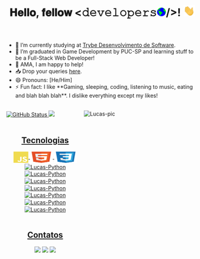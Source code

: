 <h1 align="center">
  
  𝐇𝐞𝐥𝐥𝐨, 𝐟𝐞𝐥𝐥𝐨𝐰 <𝚍𝚎𝚟𝚎𝚕𝚘𝚙𝚎𝚛𝚜<img src="assets/Earth.gif" width="24px">/>! <img src="assets/Hi.gif" width="30px">
</h1>
<br>
<div>  
<ul>
  <li>🔭 I’m currently studying at <a target="_blank" href="https://www.betrybe.com">Trybe Desenvolvimento de Software</a>.</li>
  <li> 🌱 I’m graduated in Game Development by PUC-SP and learning stuff to be a Full-Stack Web Developer!</li>
  <li>💬 AMA, I am happy to help!</li>
  <li>📥 Drop your queries <a target="_blank" href="https://mailhide.io/e/nljcMmeV">here</a>.</li>
  <li>😄 Pronouns: [He/Him]</li>
  <li>⚡ Fun fact: I like **Gaming, sleeping, coding, listening to music, eating and blah blah blah**. I dislike everything except my likes!
</li>
</ul>
  
  <br>
</div>
<div>
  <img align="right" alt="Lucas-pic" height="400" width = "300"src="https://64.media.tumblr.com/d7b70051b57cef7f4acc925a83b02fc1/tumblr_oubx4rwPJN1wqr4kfo1_400.gifv"> 
  <a href="https://github.com/lucasLVF">
  <img height="200em"src = "https://github-readme-stats.lostgirljourney.vercel.app/api?username=lucasLVF&bg_color=-45,25132E,008080,61A9A6,C5D6B5,98BE85&title_color=99e8e6&text_color=ffffff&hide_border=true&show_icons=true&count_private=true" alt="GitHub Status" />
    <img height="200em" src = "https://github-readme-stats.vercel.app/api/top-langs/?username=lucasLVF&layout=compact&bg_color=-45,25132E,008080,61A9A6,C5D6B5,98BE85&title_color=99e8e6&text_color=ffffff&hide_border=true&show_icons=true&count_private=true"/>    
</div>
  <br>
  
<div align="center" style="display: inline_block">
  <h2> Tecnologias </h1>
  <img align="center" alt="Lucas-Js" height="30" width="40" src="https://raw.githubusercontent.com/devicons/devicon/master/icons/javascript/javascript-plain.svg">
  <img align="center" alt="Lucas-HTML" height="30" width="60" src="https://raw.githubusercontent.com/devicons/devicon/master/icons/html5/html5-original.svg">
  <img align="center" alt="Lucas-CSS" height="30" width="60" src="https://raw.githubusercontent.com/devicons/devicon/master/icons/css3/css3-original.svg">
  <img align="center" alt="Lucas-Python" height="30" width="60" src="https://cdn.jsdelivr.net/gh/devicons/devicon/icons/csharp/csharp-original.svg" />     
  <img align="center" alt="Lucas-Python" height="30" width="60" src="https://cdn.jsdelivr.net/gh/devicons/devicon/icons/github/github-original.svg" />
  
  <img align="center" alt="Lucas-Python" height="30" width="60" src="https://cdn.jsdelivr.net/gh/devicons/devicon/icons/jest/jest-plain.svg" />
 
  <img align="center" alt="Lucas-Python" height="30" width="60" src="https://cdn.jsdelivr.net/gh/devicons/devicon/icons/photoshop/photoshop-plain.svg" />
  
  <img align="center" alt="Lucas-Python" height="30" width="60" src="https://cdn.jsdelivr.net/gh/devicons/devicon/icons/unity/unity-original.svg" />
  
  
  <img align="center" alt="Lucas-Python" height="30" width="60" src="https://cdn.jsdelivr.net/gh/devicons/devicon/icons/visualstudio/visualstudio-plain.svg" />
          
  
  <img align="center" alt="Lucas-Python" height="30" width="60" src="https://cdn.jsdelivr.net/gh/devicons/devicon/icons/blender/blender-original.svg" />
          
                                          
  
</div>

<br>
<div> 
 <div align="center" style:"dislpay": inline_block"> <h2> Contatos </h2> <div>
  <a href="https://www.linkedin.com/in/lucas-viana-ferreira-b6636920a/" target="_blank"><img src="https://img.shields.io/badge/-LinkedIn-%230077B5?style=for-the-badge&logo=linkedin&logoColor=white" target="_blank"></a> 
    <a href = "mailto:lucasviana300@hotmail.com"><img src="https://img.shields.io/badge/Gmail-D14836?style=for-the-badge&logo=gmail&logoColor=white" target="_blank"></a>
  <a href="https://www.instagram.com/lu_vianaf/" target="_blank"><img src="https://img.shields.io/badge/-Instagram-%23E4405F?style=for-the-badge&logo=instagram&logoColor=white" target="_blank"></a>
  
  
</div>
